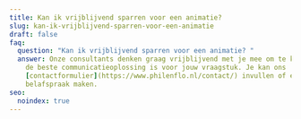 ```yaml
---
title: Kan ik vrijblijvend sparren voor een animatie?
slug: kan-ik-vrijblijvend-sparren-voor-een-animatie
draft: false
faq:
  question: "Kan ik vrijblijvend sparren voor een animatie? "
  answer: Onze consultants denken graag vrijblijvend met je mee om te kijken wat
    de beste communicatieoplossing is voor jouw vraagstuk. Je kan ons
    [contactformulier](https://www.philenflo.nl/contact/) invullen of een
    belafspraak maken.
seo:
  noindex: true
---
```

